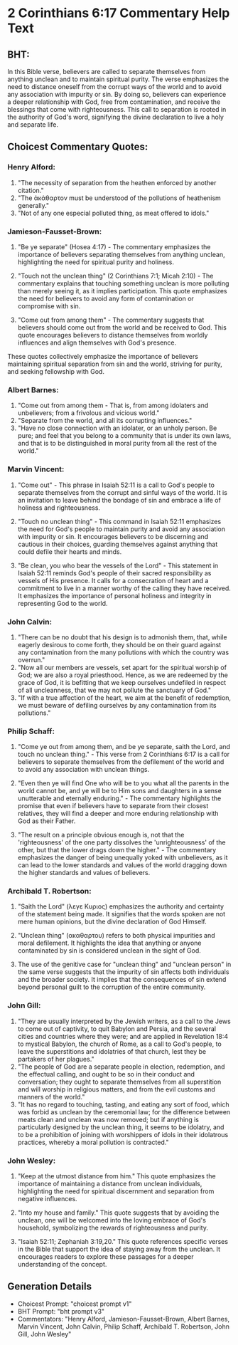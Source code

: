 # 2 Corinthians 6:17 Commentary Help Text

## BHT:
In this Bible verse, believers are called to separate themselves from anything unclean and to maintain spiritual purity. The verse emphasizes the need to distance oneself from the corrupt ways of the world and to avoid any association with impurity or sin. By doing so, believers can experience a deeper relationship with God, free from contamination, and receive the blessings that come with righteousness. This call to separation is rooted in the authority of God's word, signifying the divine declaration to live a holy and separate life.

## Choicest Commentary Quotes:
### Henry Alford:
1. "The necessity of separation from the heathen enforced by another citation."
2. "The ἀκάθαρτον must be understood of the pollutions of heathenism generally."
3. "Not of any one especial polluted thing, as meat offered to idols."

### Jamieson-Fausset-Brown:
1. "Be ye separate" (Hosea 4:17) - The commentary emphasizes the importance of believers separating themselves from anything unclean, highlighting the need for spiritual purity and holiness.

2. "Touch not the unclean thing" (2 Corinthians 7:1; Micah 2:10) - The commentary explains that touching something unclean is more polluting than merely seeing it, as it implies participation. This quote emphasizes the need for believers to avoid any form of contamination or compromise with sin.

3. "Come out from among them" - The commentary suggests that believers should come out from the world and be received to God. This quote encourages believers to distance themselves from worldly influences and align themselves with God's presence.

These quotes collectively emphasize the importance of believers maintaining spiritual separation from sin and the world, striving for purity, and seeking fellowship with God.

### Albert Barnes:
1. "Come out from among them - That is, from among idolaters and unbelievers; from a frivolous and vicious world."
2. "Separate from the world, and all its corrupting influences."
3. "Have no close connection with an idolater, or an unholy person. Be pure; and feel that you belong to a community that is under its own laws, and that is to be distinguished in moral purity from all the rest of the world."

### Marvin Vincent:
1. "Come out" - This phrase in Isaiah 52:11 is a call to God's people to separate themselves from the corrupt and sinful ways of the world. It is an invitation to leave behind the bondage of sin and embrace a life of holiness and righteousness.

2. "Touch no unclean thing" - This command in Isaiah 52:11 emphasizes the need for God's people to maintain purity and avoid any association with impurity or sin. It encourages believers to be discerning and cautious in their choices, guarding themselves against anything that could defile their hearts and minds.

3. "Be clean, you who bear the vessels of the Lord" - This statement in Isaiah 52:11 reminds God's people of their sacred responsibility as vessels of His presence. It calls for a consecration of heart and a commitment to live in a manner worthy of the calling they have received. It emphasizes the importance of personal holiness and integrity in representing God to the world.

### John Calvin:
1. "There can be no doubt that his design is to admonish them, that, while eagerly desirous to come forth, they should be on their guard against any contamination from the many pollutions with which the country was overrun."
2. "Now all our members are vessels, set apart for the spiritual worship of God; we are also a royal priesthood. Hence, as we are redeemed by the grace of God, it is befitting that we keep ourselves undefiled in respect of all uncleanness, that we may not pollute the sanctuary of God."
3. "If with a true affection of the heart, we aim at the benefit of redemption, we must beware of defiling ourselves by any contamination from its pollutions."

### Philip Schaff:
1. "Come ye out from among them, and be ye separate, saith the Lord, and touch no unclean thing." - This verse from 2 Corinthians 6:17 is a call for believers to separate themselves from the defilement of the world and to avoid any association with unclean things. 

2. "Even then ye will find One who will be to you what all the parents in the world cannot be, and ye will be to Him sons and daughters in a sense unutterable and eternally enduring." - The commentary highlights the promise that even if believers have to separate from their closest relatives, they will find a deeper and more enduring relationship with God as their Father.

3. "The result on a principle obvious enough is, not that the 'righteousness' of the one party dissolves the 'unrighteousness' of the other, but that the lower drags down the higher." - The commentary emphasizes the danger of being unequally yoked with unbelievers, as it can lead to the lower standards and values of the world dragging down the higher standards and values of believers.

### Archibald T. Robertson:
1. "Saith the Lord" (λεγε Κυριος) emphasizes the authority and certainty of the statement being made. It signifies that the words spoken are not mere human opinions, but the divine declaration of God Himself.

2. "Unclean thing" (ακαθαρτου) refers to both physical impurities and moral defilement. It highlights the idea that anything or anyone contaminated by sin is considered unclean in the sight of God.

3. The use of the genitive case for "unclean thing" and "unclean person" in the same verse suggests that the impurity of sin affects both individuals and the broader society. It implies that the consequences of sin extend beyond personal guilt to the corruption of the entire community.

### John Gill:
1. "They are usually interpreted by the Jewish writers, as a call to the Jews to come out of captivity, to quit Babylon and Persia, and the several cities and countries where they were; and are applied in Revelation 18:4 to mystical Babylon, the church of Rome, as a call to God's people, to leave the superstitions and idolatries of that church, lest they be partakers of her plagues."
2. "The people of God are a separate people in election, redemption, and the effectual calling, and ought to be so in their conduct and conversation; they ought to separate themselves from all superstition and will worship in religious matters, and from the evil customs and manners of the world."
3. "It has no regard to touching, tasting, and eating any sort of food, which was forbid as unclean by the ceremonial law; for the difference between meats clean and unclean was now removed; but if anything is particularly designed by the unclean thing, it seems to be idolatry, and to be a prohibition of joining with worshippers of idols in their idolatrous practices, whereby a moral pollution is contracted."

### John Wesley:
1. "Keep at the utmost distance from him." This quote emphasizes the importance of maintaining a distance from unclean individuals, highlighting the need for spiritual discernment and separation from negative influences.

2. "Into my house and family." This quote suggests that by avoiding the unclean, one will be welcomed into the loving embrace of God's household, symbolizing the rewards of righteousness and purity.

3. "Isaiah 52:11; Zephaniah 3:19,20." This quote references specific verses in the Bible that support the idea of staying away from the unclean. It encourages readers to explore these passages for a deeper understanding of the concept.


## Generation Details
- Choicest Prompt: "choicest prompt v1"
- BHT Prompt: "bht prompt v3"
- Commentators: "Henry Alford, Jamieson-Fausset-Brown, Albert Barnes, Marvin Vincent, John Calvin, Philip Schaff, Archibald T. Robertson, John Gill, John Wesley"
